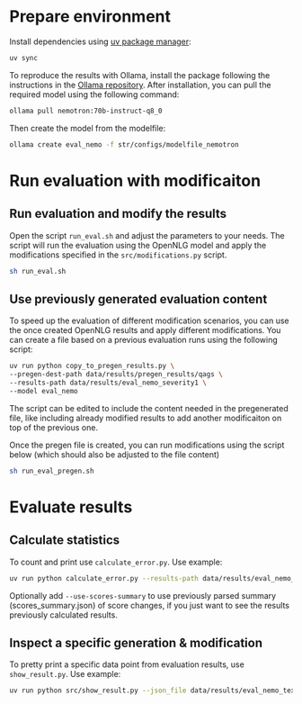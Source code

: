 
# Prepare environment

Install dependencies using [uv package manager](https://docs.astral.sh/uv/getting-started/installation/):
```sh
uv sync
```

To reproduce the results with Ollama, install the package following the instructions in the [Ollama repository](https://github.com/ollama/ollama). After installation, you can pull the required model using the following command:
```sh
ollama pull nemotron:70b-instruct-q8_0
```
Then create the model from the modelfile:
```sh
ollama create eval_nemo -f str/configs/modelfile_nemotron
```

# Run evaluation with modificaiton

## Run evaluation and modify the results

Open the script `run_eval.sh` and adjust the parameters to your needs. The script will run the evaluation using the OpenNLG model and apply the modifications specified in the `src/modifications.py` script.

```sh
sh run_eval.sh
```

## Use previously generated evaluation content

To speed up the evaluation of different modification scenarios, you can use the once created OpenNLG results and apply different modifications. You can create a file based on a previous evaluation runs using the following script:

```bash
uv run python copy_to_pregen_results.py \
--pregen-dest-path data/results/pregen_results/qags \
--results-path data/results/eval_nemo_severity1 \
--model eval_nemo
```

The script can be edited to include the content needed in the pregenerated file, like including already modified results to add another modificaiton on top of the previous one.

Once the pregen file is created, you can run modifications using the script below (which should also be adjusted to the file content)

```bash
sh run_eval_pregen.sh
```

# Evaluate results

## Calculate statistics

To count and print use `calculate_error.py`. Use example:
```sh
uv run python calculate_error.py --results-path data/results/eval_nemo_textsev1
```

Optionally add `--use-scores-summary` to use previously parsed summary (scores_summary.json) of score changes, if you just want to see the results previously calculated results.

## Inspect a specific generation & modification

To pretty print a specific data point from evaluation results, use `show_result.py`. Use example:
```sh
uv run python src/show_result.py --json_file data/results/eval_nemo_textsev1/cnndm-79.json
```